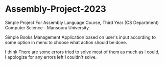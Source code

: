 # Assembly-Project-2023
Simple Project For Assembly Language Course, Third Year (CS Department) Computer Science - Mansoura University


Simple Books Management Application based on user's input according to some option in menu to choose what action should be done. 

I think There are some errors tried to solve most of them as much as I could, I apologize for any errors left I couldn't solve. 
